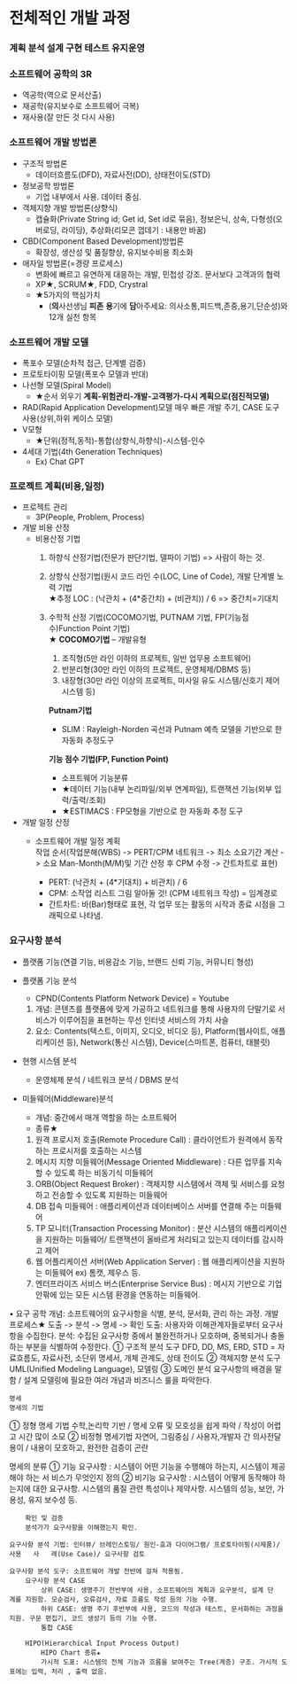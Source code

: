 # 전체적인 개발 과정
### **계**획 **분**석 **설**계 **구**현 **테**스트 **유**지운영



### 소프트웨어 공학의 3R
- 역공학(역으로 문서산출) 
- 재공학(유지보수로 소프트웨어 극복) 
- 재사용(잘 만든 것 다시 사용)


### 소프트웨어 개발 방법론
- 구조적 방법론
	- 데이터흐름도(DFD), 자료사전(DD), 상태전이도(STD)
- 정보공학 방법론
	- 기업 내부에서 사용. 데이터 중심.
- 객체지향 개발 방법론(상향식)
	- 캡슐화(Private String id; Get id, Set id로 묶음), 정보은닉, 상속, 다형성(오버로딩, 라이딩), 추상화(리모콘 껍데기 : 내용만 바꿈)
- CBD(Component Based Development)방법론
	- 확장성, 생산성 및 품질향상, 유지보수비용 최소화
- 애자일 방법론(=경량 프로세스)
  - 변화에 빠르고 유연하게 대응하는 개발, 민첩성 강조. 문서보다 고객과의 협력
  - XP★, SCRUM★, FDD, Crystral
  - ★5가지의 핵심가치
    - (**의**사선생님 **피존** **용**기에 **담**아주세요: 의사소통,피드백,존중,용기,단순성)와 12개 실천 항목

### 소프트웨어 개발 모델
- 폭포수 모델(순차적 접근, 단계별 검증)
- 프로토타이핑 모델(폭포수 모델과 반대)
- 나선형 모델(Spiral Model) 
	- ★순서 외우기 **계획-위험관리-개발-고객평가-다시 계획으로(점진적모델)**
- RAD(Rapid Application Development)모델 
	매우 빠른 개발 주기, CASE 도구 사용(상위,하위 케이스 모델)
- V모형
	- ★단위(정적,동적)-통합(상향식,하향식)-시스템-인수
- 4세대 기법(4th Generation Techniques) 
	- Ex) Chat GPT



### 프로젝트 계획(비용,일정)
- 프로젝트 관리
	- 3P(People, Problem, Process)
- 개발 비용 산정
  - 비용산정 기법
    1. 하향식 산정기법(전문가 판단기법, 델파이 기법) => 사람이 하는 것.
	2. 상향식 산정기법(원시 코드 라인 수(LOC, Line of Code), 개발 단계별 노력 기법 <br>
		★추정 LOC : (낙관치 + (4*중간치) + (비관치)) / 6   => 중간치=기대치
	3. 수학적 산정 기법(COCOMO기법, PUTNAM 기법, FP(기능점수)Function Point 기법)<br>
		★ **COCOMO기법** – 개발유형 
		1. 조직형(5만 라인 이하의 프로젝트, 일반 업무용 소프트웨어)
		2. 반분리형(30만 라인 이하의 프로젝트, 운영체제/DBMS 등)
		3. 내장형(30만 라인 이상의 프로젝트, 미사일 유도 시스템/신호기 제어 시스템 등)<br>

		**Putnam기법**
		- SLIM : Rayleigh-Norden 곡선과 Putnam 예측 모델을 기반으로 한 자동화 추정도구<br>

		**기능 점수 기법(FP, Function Point)** 
		- 소프트웨어 기능분류
		- ★데이터 기능(내부 논리파일/외부 연계파일), 트랜잭션 기능(외부 입력/출력/조회)<br>
		- ★ESTIMACS : FP모형을 기반으로 한 자동화 추정 도구
- 개발 일정 산정
	- 소프트웨어 개발 일정 계획<br>
작업 순서(작업분해(WBS) -> PERT/CPM 네트워크 -> 최소 소요기간 계산 -> 소요 Man-Month(M/M)및 기간 산정 후 CPM 수정 -> 간트차트로 표현)<br>

		- PERT: (낙관치 + (4*기대치) + 비관치) / 6
		- CPM: 소작업 리스트 그림 알아둘 것! (CPM 네트워크 작성) = 임계경로
		- 간트차트: 바(Bar)형태로 표현, 각 업무 또는 활동의 시작과 종료 시점을 그래픽으로 나타냄.


### 요구사항 분석
- 플랫폼 기능(연결 기능, 비용감소 기능, 브랜드 신뢰 기능, 커뮤니티 형성)
- 플랫폼 기능 분석
	- CPND(Contents Platform Network Device) = Youtube<br>
	1. 개념: 콘텐츠를 플랫폼에 맞게 가공하고 네트워크를 통해 사용자의 단말기로 서비스가 이루어짐을 표현하는 무선 인터넷 서비스의 가치 사슬
	2. 요소: Contents(텍스트, 이미지, 오디오, 비디오 등), Platform(웹사이트, 애플리케이션 등), Network(통신 시스템), Device(스마트폰, 컴퓨터, 태블릿)

- 현행 시스템 분석
	- 운영체제 분석 / 네트워크 분석 / DBMS 분석
- 미들웨어(Middleware)분석
	- 개념: 중간에서 매개 역할을 하는 소프트웨어
	- 종류★ 
	1. 원격 프로시저 호출(Remote Procedure Call) : 클라이언트가 원격에서 동작하는 프로시저를 호출하는 시스템
	2. 메시지 지향 미들웨어(Message Oriented Middleware) : 다른 업무를 지속할 수 있도록 하는 비동기식 미들웨어
	3. ORB(Object Request Broker) : 객체지향 시스템에서 객체 및 서비스를 요청하고 전송할 수 있도록 지원하는 미들웨어
	4. DB 접속 미들웨어 : 애플리케이션과 데이터베이스 서버를 연결해 주는 미들웨어
	5. TP 모니터(Transaction Processing Monitor) : 분산 시스템의 애플리케이션을 지원하는 미들웨어/ 트랜잭션이 올바르게 처리되고 있는지 데이터를 감시하고 제어
	6. 웹 어플리케이션 서버(Web Application Server) : 웹 애플리케이션을 지원하는 미들웨어 ex) 톰캣, 제우스 등.
	7. 엔터프라이즈 서비스 버스(Enterprise Service Bus) : 메시지 기반으로 기업 안팎에 있는 모든 시스템 환경을 연동하는 미들웨어.

• 요구 공학
	개념: 소프트웨어의 요구사항을 식별, 분석, 문서화, 관리 하는 과정.
개발 프로세스★ 
도출 -> 분석 -> 명세 -> 확인 
		도출: 사용자와 이해관계자들로부터 요구사항을 수집한다.
분석: 수집된 요구사항 중에서 불완전하거나 모호하며, 중복되거나 충돌하는 부분을 식별하여 수정한다. 
①	 구조적 분석 도구
DFD, DD, MS, ERD, STD = 자료흐름도, 자료사전, 소단위 명세서, 개체 관계도, 상태 전이도
②	 객체지향 분석 도구
UML(Unified Modeling Language), 모델링
③	 도메인 분석
요구사항의 배경을 말함 / 설계 모델링에 필요한 여러 개념과 비즈니스 룰을 파악한다.
	
	명세
	명세의 기법
① 정형 명세 기법
수학,논리학 기반 / 명세 오류 및 모호성을 쉽게 파악 / 작성이 어렵고 시간 많이 소모
② 비정형 명세기법
자연어, 그림중심 / 사용자,개발자 간 의사전달 용이 / 내용이 모호하고, 완전한 검증이 곤란

명세의 분류
		① 기능 요구사항 : 시스템이 어떤 기능을 수행해야 하는지, 시스템이 제공해야 하는 서		비스가 무엇인지 정의
		② 비기능 요구사항 : 시스템이 어떻게 동작해야 하는지에 대한 요구사항. 시스템의 품질		관련 특성이나 제약사항. 시스템의 성능, 보안, 가용성, 유지 보수성 등.

		확인 및 검증
		분석가가 요구사항을 이해했는지 확인.

	요구사항 분석 기법: 인터뷰/ 브레인스토밍/ 원인-효과 다이어그램/ 프로토타이핑(시제품)/ 사용	사	례(Use Case)/ 요구사항 검토

	요구사항 분석 도구: 소프트웨어 개발 전반에 걸쳐 적용됨.
		요구사항 분석 CASE
			상위 CASE: 생명주기 전반부에 사용, 소프트웨어의 계획과 요구분석, 설계 단				계를 지원함. 모순검사, 오류검사, 자료 흐름도 작성 등의 기능 수행.
			하위 CASE: 생명 주기 후반부에 사용, 코드의 작성과 테스트, 문서화하는 과정을 			지원. 구문 편집기, 코드 생성기 등의 기능 수행.
			통합 CASE 
		
		HIPO(Hierarchical Input Process Output)
			HIPO Chart 종류★
			가시적 도표: 시스템의 전체 기능과 흐름을 보여주는 Tree(계층) 구조. 가시적 도			표에는 입력, 처리 , 출력 없음.
